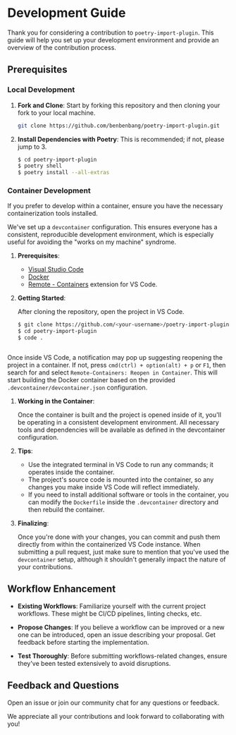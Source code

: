 # Development Guide

Thank you for considering a contribution to `poetry-import-plugin`. This guide will help you set up your development environment and provide an overview of the contribution process.



## Prerequisites

### Local Development

1. **Fork and Clone**: Start by forking this repository and then cloning your fork to your local machine.

   ```bash
   git clone https://github.com/benbenbang/poetry-import-plugin.git

2. **Install Dependencies with Poetry**: This is recommended; if not, please jump to 3.

   ```bash
   $ cd poetry-import-plugin
   $ poetry shell
   $ poetry install --all-extras
   ```


### Container Development

If you prefer to develop within a container, ensure you have the necessary containerization tools installed.

We've set up a `devcontainer` configuration. This ensures everyone has a consistent, reproducible development environment, which is especially useful for avoiding the "works on my machine" syndrome.

1. **Prerequisites**:
   - [Visual Studio Code](https://code.visualstudio.com/)
   - [Docker](https://www.docker.com/products/docker-desktop)
   - [Remote - Containers](https://marketplace.visualstudio.com/items?itemName=ms-vscode-remote.remote-containers) extension for VS Code.

2. **Getting Started**:

   After cloning the repository, open the project in VS Code.

   ```bash
   $ git clone https://github.com/<your-username>/poetry-import-plugin.git
   $ cd poetry-import-plugin
   $ code .



Once inside VS Code, a notification may pop up suggesting reopening the project in a container. If not, press `cmd(ctrl) + option(alt) + p` or `F1`, then search for and select `Remote-Containers: Reopen in Container`. This will start building the Docker container based on the provided `.devcontainer/devcontainer.json` configuration.

1. **Working in the Container**:

   Once the container is built and the project is opened inside of it, you'll be operating in a consistent development environment. All necessary tools and dependencies will be available as defined in the devcontainer configuration.

2. **Tips**:

   - Use the integrated terminal in VS Code to run any commands; it operates inside the container.
   - The project's source code is mounted into the container, so any changes you make inside VS Code will reflect immediately.
   - If you need to install additional software or tools in the container, you can modify the `Dockerfile` inside the `.devcontainer` directory and then rebuild the container.

3. **Finalizing**:

   Once you're done with your changes, you can commit and push them directly from within the containerized VS Code instance. When submitting a pull request, just make sure to mention that you've used the `devcontainer` setup, although it shouldn't generally impact the nature of your contributions.


## Workflow Enhancement

- **Existing Workflows**: Familiarize yourself with the current project workflows. These might be CI/CD pipelines, linting checks, etc.

- **Propose Changes**: If you believe a workflow can be improved or a new one can be introduced, open an issue describing your proposal. Get feedback before starting the implementation.

- **Test Thoroughly**: Before submitting workflows-related changes, ensure they've been tested extensively to avoid disruptions.



## Feedback and Questions

Open an issue or join our community chat for any questions or feedback.

We appreciate all your contributions and look forward to collaborating with you!
